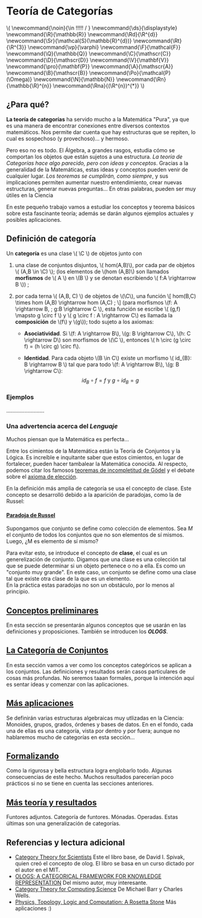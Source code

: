 # Teoría de Categorías
<script type="text/javascript" async
  src="https://cdnjs.cloudflare.com/ajax/libs/mathjax/2.7.1/MathJax.js?config=TeX-MML-AM_CHTML">
</script>

\\(
  \newcommand{\noin}{\in \!\!\!\!\! / }
  \newcommand{\ds}{\displaystyle}
  \newcommand{\R}{\mathbb{R}}
  \newcommand{\Rd}{\R^{d}}
  \newcommand{\Sr}{\mathcal{S}(\mathbb{R}^{d})}
  \newcommand{\Rt}{\R^{3}}
  \newcommand{\vp}{\varphi}
  \newcommand{\F}{\mathcal{F}}
  \newcommand{\Q}{\mathbb{Q}}
  \newcommand{\C}{\mathscr{C}}
  \newcommand{\D}{\mathscr{D}}
  \newcommand{\V}{\mathbf{V}}
  \newcommand{\pro}{\mathbf{P}}
  \newcommand{\A}{\mathscr{A}}
  \newcommand{\B}{\mathscr{B}}
  \newcommand{\Po}{\mathcal{P}(\Omega)}
  \newcommand{\N}{\mathbb{N}}
  \newcommand{\Rn}{\mathbb{\R}^{n}}
  \newcommand{\Rna}{(\R^{n})^{*}}
\\)
## ¿Para qué?
**La teoría de categorías** ha servido mucho a la Matemática "Pura", ya que es una manera de encontrar conexiones entre diversos contextos matemáticos. Nos permite dar cuenta que hay estructuras que se repiten, lo cual es sospechoso (y provechoso)... y hermoso.

Pero eso no es todo. El Álgebra, a grandes rasgos, estudia cómo se comportan los objetos que están sujetos a una estructura. *La teoría de Categorías hace algo parecido, pero con ideas y conceptos*. Gracias a la generalidad de la Matemáticas, estas ideas y conceptos pueden venir de cualquier lugar.
*Los teoremas se cumplirán, como siempre*, y sus implicaciones permiten aumentar nuestro entendimiento, crear nuevas estructuras, generar nuevas preguntas... En otras palabras, pueden ser muy útiles en la Ciencia

En este pequeño trabajo vamos a estudiar los conceptos y teorema básicos sobre esta fascinante teoría; además se darán algunos ejemplos actuales y posibles aplicaciones.

## Definición de categoría
Un **categoría** es una clase \\( \C \\) de objetos junto con  

1. una clase de conjuntos disjuntos, \\( hom(A,B)\\), por cada par de objetos \\( (A,B \in \C) \\); (los elementos de \\(hom (A,B)\\)  son llamados **morfismos** de \\( A \\) en  \\(B \\) y se denotan escribiendo \\( f:A \rightarrow B \\)) ;

2. por cada terna \\( (A,B, C) \\) de objetos de \\(\C\\), una función \\[ hom(B,C) \times hom (A,B) \rightarrow hom (A,C) ; \\] (para morfismos \\(f: A \rightarrow B, \; g:B \rightarrow C \\), esta función se escribe \\( (g,f) \mapsto g \circ f \\) y \\( g \circ f : A \rightarrow C\\) es llamada la **composición** de \\(f\\) y \\(g\\)); todo sujeto a los axiomas:

   + **Asociatividad**. Si \\(f: A \rightarrow B\\), \\(g: B \rightarrow C\\), \\(h: C \rightarrow D\\) son morfismos de \\(\C \\), entonces \\( h \circ (g \circ f) = (h \circ g) \circ f\\).
   
   + **Identidad**. Para cada objeto \\(B \in C\\) existe un morfismo \\( id_{B}: B \rightarrow B \\) tal que para  todo \\(f: A \rightarrow B\\), \\(g: B \rightarrow C\\): $$ id _{B} \circ f = f \mbox{  y  } g\circ id_{B} = g $$


### Ejemplos

.........................


### Una advertencia acerca del *Lenguaje*
Muchos piensan que la Matemática es perfecta...

Entre los cimientos de la Matemática están la Teoría de Conjuntos y la Lógica. Es increíble e inquitante saber que estos cimientos, en lugar de fortalecer, pueden hacer tambalear la Matemática conocida.
Al respecto, podemos citar los famosos [teoremas de incompletitud de Gödel](https://es.wikipedia.org/wiki/Teoremas_de_incompletitud_de_G%C3%B6del) y el debate sobre el [axioma de elección](https://es.wikipedia.org/wiki/Axioma_de_elecci%C3%B3n).

En la definición más amplia de categoría se usa el concepto de clase. Este concepto se desarrolló debido a la aparición de paradojas, como la de Russel:

#### [Paradoja de Russel](https://es.wikipedia.org/wiki/Paradoja_de_Russell)
Supongamos que conjunto se define como colección de elementos. Sea *M* el conjunto de todos los conjuntos que no son elementos de sí mismos. Luego, ¿M es elemento de sí mismo?

Para evitar esto, se introduce el concepto de **clase**, el cual es un generelización de conjunto. Digamos que una clase es una colección tal que se puede determinar si un objeto pertenece o no a ella. Es como un "conjunto muy grande". En este caso, un conjunto se define como una clase tal que existe otra clase de la que es un elemento.   
En la práctica estas paradojas no son un obstáculo, por lo menos al principio.


## [Conceptos preliminares](Conceptos_preliminares.md)
En esta sección se presentarán algunos conceptos que se usarán en las definiciones y proposiciones. También se introducen los ***OLOGS***.


## [La Categoría de Conjuntos](La_categoria_de_conjuntos.md)
En esta sección vamos a ver como los conceptos categóricos se aplican a los conjuntos. Las definiciones y resultados serán casos particulares de cosas más profundas. No seremos taaan formales, porque la intención aquí es sentar ideas y comenzar con las aplicaciones.


## [Más aplicaciones](Mas_aplicaciones.md)
Se definirán varias estructuras algebraicas muy utlizadas en la Ciencia: Monoides, grupos, grados, órdenes y bases de datos. En en el fondo, cada una de ellas es una categoría, vista por dentro y por fuera; aunque no hablaremos mucho de categorías en esta sección...


## [Formalizando](Formalizando.md)
Como la rigurosa y bella estructura logra englobarlo todo. Algunas consecuencias de este hecho. Muchos resultados parecerían poco prácticos si no se tiene en cuenta las secciones anteriores.


## [Más teoría y resultados](Mas_teoria_y_resultados)
Funtores adjuntos. Categoría de funtores. Mónadas. Operadas. Estas últimas son una generalización de categorías.


## Referencias y lectura adicional
- [Category Theory for Scientists](categorias_aplicadas.pdf) Este el libro base, de David I. Spivak, quien creó el concepto de olog. El libro se basa en un curso dictado por el autor en el MIT.
- [OLOGS: A CATEGORICAL FRAMEWORK FOR KNOWLEDGE REPRESENTATION](olog.pdf) Del mismo autor, muy interesante.
- [Category Theory for Computing Science](Barr-Wells-ctcs.pdf) De Michael Barr y Charles Wells.
- [Physics, Topology, Logic and Computation: A Rosetta Stone](aplicaciones.pdf) Más aplicaciones :)
